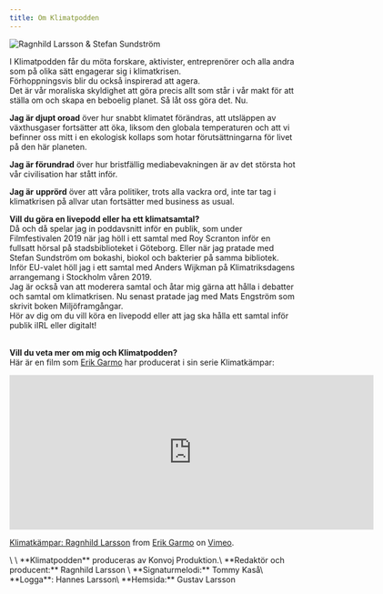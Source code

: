 ```yaml
---
title: Om Klimatpodden
---
```

![Ragnhild Larsson & Stefan Sundström](/img/img_4003.jpg)

I Klimatpodden får du möta forskare, aktivister, entreprenörer och alla andra som på olika sätt engagerar sig i klimatkrisen. \
Förhoppningsvis blir du också inspirerad att agera. \
Det är vår moraliska skyldighet att göra precis allt som står i vår makt för att ställa om och skapa en beboelig planet. Så låt oss göra det. Nu.

**Jag är djupt oroad** över hur snabbt klimatet förändras, att utsläppen av växthusgaser fortsätter att öka, liksom den globala temperaturen och att vi befinner oss mitt i en ekologisk kollaps som hotar förutsättningarna för livet på den här planeten.

**Jag är förundrad** över hur bristfällig mediabevakningen är av det största hot vår civilisation har stått inför.

**Jag är** **upprörd** över att våra politiker, trots alla vackra ord, inte tar tag i klimatkrisen på allvar utan fortsätter med business as usual.

**Vill du göra en livepodd eller ha ett klimatsamtal?**\
Då och då spelar jag in poddavsnitt inför en publik, som under Filmfestivalen 2019 när jag höll i ett samtal med Roy Scranton inför en fullsatt hörsal på stadsbiblioteket i Göteborg. Eller när jag pratade med Stefan Sundström om bokashi, biokol och bakterier på samma bibliotek. Inför EU-valet höll jag i ett samtal med Anders Wijkman på Klimatriksdagens arrangemang i Stockholm våren 2019.\
Jag är också van att moderera samtal och åtar mig gärna att hålla i debatter och samtal om klimatkrisen. Nu senast pratade jag med Mats Engström som skrivit boken Miljöframgångar.\
Hör av dig om du vill köra en livepodd eller att jag ska hålla ett samtal inför publik iIRL eller digitalt!

\
**Vill du veta mer om mig och Klimatpodden?** \
Här är en film som [Erik Garmo](https://www.garmomedia.se/planetfilmer) har producerat i sin serie Klimatkämpar:

<iframe src="https://player.vimeo.com/video/339101415?color=66CCA8&title=0&byline=0&portrait=0" width="640" height="272" frameborder="0" allow="autoplay; fullscreen" allowfullscreen></iframe>
<p><a href="https://vimeo.com/339101415">Klimatk&auml;mpar: Ragnhild Larsson</a> from <a href="https://vimeo.com/erikgarmo">Erik Garmo</a> on <a href="https://vimeo.com">Vimeo</a>.</p>\
\
**Klimatpodden** produceras av Konvoj Produktion.\
**Redaktör och producent:** Ragnhild Larsson \
**Signaturmelodi:** Tommy Kaså\
**Logga**: Hannes Larsson\
**Hemsida:** Gustav Larsson